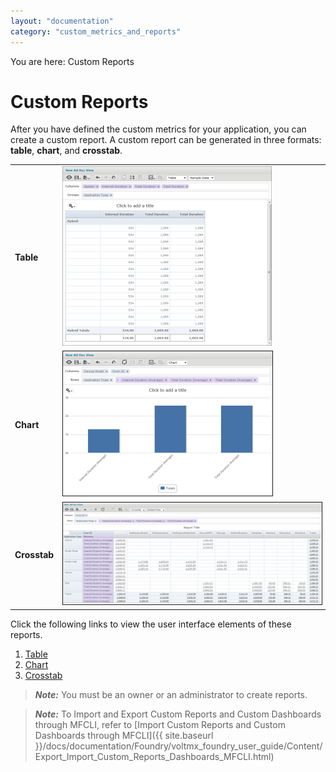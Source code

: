 ```yaml
---
layout: "documentation"
category: "custom_metrics_and_reports"
---
```

                            


You are here: Custom Reports

Custom Reports
==============

After you have defined the custom metrics for your application, you can create a custom report. A custom report can be generated in three formats: **table**, **chart**, and **crosstab**.

<table style="width: 100%;"><colgroup><col> <col></colgroup><tbody><tr class="TableStyle-Basic-Body-Body1"><td class="TableStyle-Basic-BodyE-Column1-Body1" style="font-weight: bold;text-align: left;">Table</td><td class="TableStyle-Basic-BodyD-Column1-Body1"><img src="Resources/Images/TableExampleReport_335x287.png" style="width: 335;height: 287;"></td></tr><tr class="TableStyle-Basic-Body-Body1"><td class="TableStyle-Basic-BodyE-Column1-Body1" style="font-weight: bold;text-align: left;">Chart</td><td class="TableStyle-Basic-BodyD-Column1-Body1"><img src="Resources/Images/ChartExampleReport_335x231.png" style="border-left-style: solid;border-left-width: 1px;border-left-color: ;border-right-style: solid;border-right-width: 1px;border-right-color: ;border-top-style: solid;border-top-width: 1px;border-top-color: ;border-bottom-style: solid;border-bottom-width: 1px;border-bottom-color: ;width: 335;height: 231;"></td></tr><tr class="TableStyle-Basic-Body-Body1"><td class="TableStyle-Basic-BodyB-Column1-Body1" style="font-weight: bold;text-align: left;">Crosstab</td><td class="TableStyle-Basic-BodyA-Column1-Body1"><img src="Resources/Images/CrosstabExampleReport_498x197.png" style="border-left-style: solid;border-left-width: 1px;border-left-color: ;border-right-style: solid;border-right-width: 1px;border-right-color: ;border-top-style: solid;border-top-width: 1px;border-top-color: ;border-bottom-style: solid;border-bottom-width: 1px;border-bottom-color: ;width: 498;height: 197;"></td></tr></tbody></table>

Click the following links to view the user interface elements of these reports.

1.  [Table](Table_Report_User_Interface.html)
2.  [Chart](Chart_Report_User_Interface.html)
3.  [Crosstab](Crosstab_Report_User_Interface.html)

> **_Note:_** You must be an owner or an administrator to create reports.

> **_Note:_** To Import and Export Custom Reports and Custom Dashboards through MFCLI, refer to [Import Custom Reports and Custom Dashboards through MFCLI]({{ site.baseurl }}/docs/documentation/Foundry/voltmx_foundry_user_guide/Content/Export_Import_Custom_Reports_Dashboards_MFCLI.html)
